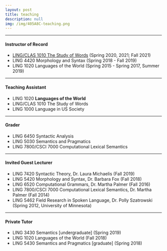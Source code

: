 ```yaml
---
layout: post
title: teaching
description: null
img: /img/405A8C-teaching.png
---
```


***
<sup></sup>
<h4>Instructor of Record</h4>
<sub></sub>
<ul>
  <li><a href="http://ce.colorado.edu/courses/the-study-of-words-ling-1010/#">LING/CLAS 1010 The Study of Words</a> <span>(Spring 2020, 2021; Fall 2021)</span></li>
  <li><span>LING 4420 Morphology and Syntax (Spring 2018 - Fall 2019)</span></li>
  <li><span>LING 1020 Languages of the World (Spring 2015 - Spring 2017, Summer 2019)</span></li>
</ul>

***
<sup></sup>
<h4>Teaching Assistant</h4>
<sub></sub>
<ul>
  <li><span>LING 1020 <strong>Languages of the World</strong></span></li>
  <li><span>LING/CLAS 1010 The Study of Words</span></li>
  <li><span>LING 1000 Language in US Society</span></li>
</ul>

***
<sup></sup>
<h4>Grader</h4>
<sub></sub>
<ul>
  <li><span>LING 6450 Syntactic Analysis</span></li>
  <li><span>LING 5030 Semantics and Pragmatics</span></li>
  <li><span>LING 7800/CSCI 7000 Computational Lexical Semantics</span></li>
</ul>

***
<sup></sup>
<h4>Invited Guest Lecturer</h4>
<sub></sub>
<ul>
  <li><span>LING 7420 Syntactic Theory, Dr. Laura Michaelis (Fall 2019)</span></li>
  <li><span>LING 5420 Morphology and Syntax, Dr. Barbara Fox (Fall 2018)</span></li>
  <li><span>LING 6520 Computational Grammars, Dr. Martha Palmer (Fall 2016)</span></li>
  <li><span>LING 7800/CSCI 7000 Computational Lexical Semantics, Dr. Martha Palmer (Fall 2014)</span></li>
  <li><span>LING 5462 Field Research in Spoken Language, Dr. Polly Szatrowski (Spring 2012, University of Minnesota)</span></li>
</ul>

***
<sup></sup>
<h4>Private Tutor</h4>
<sub></sub>
<ul>
  <li><span>LING 3430 Semantics [undergraduate] (Spring 2019)</span></li>
  <li><span>LING 1020 Languages of the World (Fall 2018)</span></li>
  <li><span>LING 5430 Semantics and Pragmatics [graduate] (Spring 2018)</span></li>
</ul>

